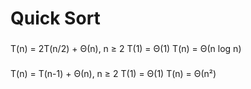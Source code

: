 # Quick Sort

### 
T(n) = 2T(n/2) + Θ(n), n ≥ 2
T(1) = Θ(1)
T(n) = Θ(n log n)
###
T(n) = T(n-1) + Θ(n), n ≥ 2
T(1) = Θ(1)
T(n) = Θ(n²)